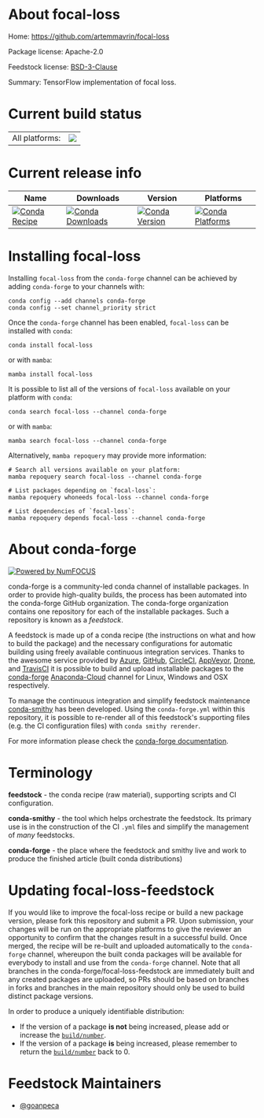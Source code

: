 About focal-loss
================

Home: https://github.com/artemmavrin/focal-loss

Package license: Apache-2.0

Feedstock license: [BSD-3-Clause](https://github.com/conda-forge/focal-loss-feedstock/blob/main/LICENSE.txt)

Summary: TensorFlow implementation of focal loss.

Current build status
====================


<table><tr><td>All platforms:</td>
    <td>
      <a href="https://dev.azure.com/conda-forge/feedstock-builds/_build/latest?definitionId=18281&branchName=main">
        <img src="https://dev.azure.com/conda-forge/feedstock-builds/_apis/build/status/focal-loss-feedstock?branchName=main">
      </a>
    </td>
  </tr>
</table>

Current release info
====================

| Name | Downloads | Version | Platforms |
| --- | --- | --- | --- |
| [![Conda Recipe](https://img.shields.io/badge/recipe-focal--loss-green.svg)](https://anaconda.org/conda-forge/focal-loss) | [![Conda Downloads](https://img.shields.io/conda/dn/conda-forge/focal-loss.svg)](https://anaconda.org/conda-forge/focal-loss) | [![Conda Version](https://img.shields.io/conda/vn/conda-forge/focal-loss.svg)](https://anaconda.org/conda-forge/focal-loss) | [![Conda Platforms](https://img.shields.io/conda/pn/conda-forge/focal-loss.svg)](https://anaconda.org/conda-forge/focal-loss) |

Installing focal-loss
=====================

Installing `focal-loss` from the `conda-forge` channel can be achieved by adding `conda-forge` to your channels with:

```
conda config --add channels conda-forge
conda config --set channel_priority strict
```

Once the `conda-forge` channel has been enabled, `focal-loss` can be installed with `conda`:

```
conda install focal-loss
```

or with `mamba`:

```
mamba install focal-loss
```

It is possible to list all of the versions of `focal-loss` available on your platform with `conda`:

```
conda search focal-loss --channel conda-forge
```

or with `mamba`:

```
mamba search focal-loss --channel conda-forge
```

Alternatively, `mamba repoquery` may provide more information:

```
# Search all versions available on your platform:
mamba repoquery search focal-loss --channel conda-forge

# List packages depending on `focal-loss`:
mamba repoquery whoneeds focal-loss --channel conda-forge

# List dependencies of `focal-loss`:
mamba repoquery depends focal-loss --channel conda-forge
```


About conda-forge
=================

[![Powered by
NumFOCUS](https://img.shields.io/badge/powered%20by-NumFOCUS-orange.svg?style=flat&colorA=E1523D&colorB=007D8A)](https://numfocus.org)

conda-forge is a community-led conda channel of installable packages.
In order to provide high-quality builds, the process has been automated into the
conda-forge GitHub organization. The conda-forge organization contains one repository
for each of the installable packages. Such a repository is known as a *feedstock*.

A feedstock is made up of a conda recipe (the instructions on what and how to build
the package) and the necessary configurations for automatic building using freely
available continuous integration services. Thanks to the awesome service provided by
[Azure](https://azure.microsoft.com/en-us/services/devops/), [GitHub](https://github.com/),
[CircleCI](https://circleci.com/), [AppVeyor](https://www.appveyor.com/),
[Drone](https://cloud.drone.io/welcome), and [TravisCI](https://travis-ci.com/)
it is possible to build and upload installable packages to the
[conda-forge](https://anaconda.org/conda-forge) [Anaconda-Cloud](https://anaconda.org/)
channel for Linux, Windows and OSX respectively.

To manage the continuous integration and simplify feedstock maintenance
[conda-smithy](https://github.com/conda-forge/conda-smithy) has been developed.
Using the ``conda-forge.yml`` within this repository, it is possible to re-render all of
this feedstock's supporting files (e.g. the CI configuration files) with ``conda smithy rerender``.

For more information please check the [conda-forge documentation](https://conda-forge.org/docs/).

Terminology
===========

**feedstock** - the conda recipe (raw material), supporting scripts and CI configuration.

**conda-smithy** - the tool which helps orchestrate the feedstock.
                   Its primary use is in the construction of the CI ``.yml`` files
                   and simplify the management of *many* feedstocks.

**conda-forge** - the place where the feedstock and smithy live and work to
                  produce the finished article (built conda distributions)


Updating focal-loss-feedstock
=============================

If you would like to improve the focal-loss recipe or build a new
package version, please fork this repository and submit a PR. Upon submission,
your changes will be run on the appropriate platforms to give the reviewer an
opportunity to confirm that the changes result in a successful build. Once
merged, the recipe will be re-built and uploaded automatically to the
`conda-forge` channel, whereupon the built conda packages will be available for
everybody to install and use from the `conda-forge` channel.
Note that all branches in the conda-forge/focal-loss-feedstock are
immediately built and any created packages are uploaded, so PRs should be based
on branches in forks and branches in the main repository should only be used to
build distinct package versions.

In order to produce a uniquely identifiable distribution:
 * If the version of a package **is not** being increased, please add or increase
   the [``build/number``](https://docs.conda.io/projects/conda-build/en/latest/resources/define-metadata.html#build-number-and-string).
 * If the version of a package **is** being increased, please remember to return
   the [``build/number``](https://docs.conda.io/projects/conda-build/en/latest/resources/define-metadata.html#build-number-and-string)
   back to 0.

Feedstock Maintainers
=====================

* [@goanpeca](https://github.com/goanpeca/)

